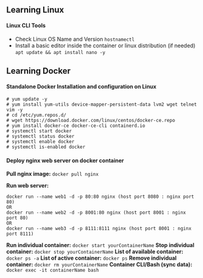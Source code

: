 ## Learning Linux

#### Linux CLI Tools

* Check Linux OS Name and Version `hostnamectl`
* Install a basic editor inside the container or linux distribution (if needed) `apt update && apt install nano -y`

## Learning Docker

#### Standalone Docker Installation and configuration on Linux

```dockerInstall
# yum update -y
# yum install yum-utils device-mapper-persistent-data lvm2 wget telnet vim -y
# cd /etc/yum.repos.d/
# wget https://download.docker.com/linux/centos/docker-ce.repo
# yum install docker-ce docker-ce-cli containerd.io
# systemctl start docker
# systemctl status docker
# systemctl enable docker
# systemctl is-enabled docker
```

#### Deploy nginx web server on docker container

**Pull nginx image:**  `docker pull nginx`

**Run web server:**

```dockerRun
docker run --name web1 -d -p 80:80 nginx (host port 8080 : nginx port 80)
OR
docker run --name web2 -d -p 8001:80 nginx (host port 8001 : nginx port 80)
OR
docker run --name web3 -d -p 8111:8111 nginx (host port 8001 : nginx port 8111)
```
**Run individual container:** `docker start yourContainerName`
**Stop individual container:** `docker stop yourContainerName`
**List of available container:** `docker ps -a`
**List of active container:** `docker ps`
**Remove individual container:** `docker rm yourContainerName`
**Container CLI/Bash (sync data):** `docker exec -it containerName bash`

